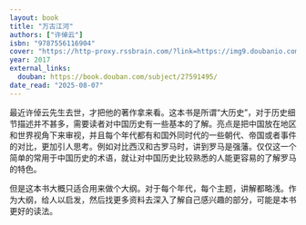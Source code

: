 ```yaml
---
layout: book
title: "万古江河"
authors: ["许倬云"]
isbn: "9787556116904"
cover: "https://http-proxy.rssbrain.com/?link=https://img9.doubanio.com/view/subject/l/public/s29620814.jpg"
year: 2017
external_links:
  douban: https://book.douban.com/subject/27591495/
date_read: "2025-08-07"
---
```


最近许倬云先生去世，才把他的著作拿来看。这本书是所谓“大历史”，对于历史细节描述并不甚多，需要读者对中国历史有一些基本的了解。亮点是把中国放在地区和世界视角下来审视，并且每个年代都有和国外同时代的一些朝代、帝国或者事件的对比，更加引人思考。例如对比西汉和古罗马时，讲到罗马是强藩。仅仅这一个简单的常用于中国历史的术语，就让对中国历史比较熟悉的人能更容易的了解罗马的特色。

但是这本书大概只适合用来做个大纲。对于每个年代，每个主题，讲解都略浅。作为大纲，给人以启发，然后找更多资料去深入了解自己感兴趣的部分，可能是本书更好的读法。
